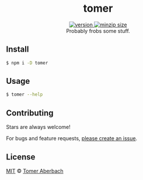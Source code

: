 <h1 align="center">
  tomer
</h1>

<div align="center">
  <a href="https://npmjs.org/package/tomer">
    <img src="https://badgen.now.sh/npm/v/tomer" alt="version" />
  </a>
  <a href="https://bundlephobia.com/result?p=tomer">
    <img src="https://badgen.net/bundlephobia/minzip/tomer" alt="minzip size" />
  </a>
</div>

<div align="center">
  Probably frobs some stuff.
</div>

## Install

```sh
$ npm i -D tomer
```

## Usage

```sh
$ tomer --help
```

## Contributing

Stars are always welcome!

For bugs and feature requests,
[please create an issue](https://github.com/TomerAberbach/tomer/issues/new).

## License

[MIT](https://github.com/TomerAberbach/tomer/blob/main/license) ©
[Tomer Aberbach](https://github.com/TomerAberbach)
